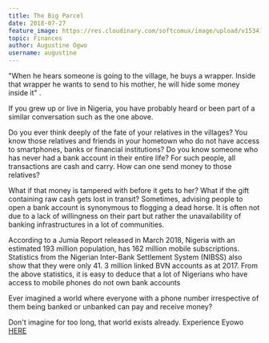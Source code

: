 ```yaml
---
title: The Big Parcel
date: 2018-07-27
feature_image: https://res.cloudinary.com/softcomux/image/upload/v1534163347/eyw-web/pages/blogpost1.jpg
topic: Finances
author: Augustine Ogwo
username: augustine
---
```


"When he hears someone is going to the village, he buys a wrapper. Inside that wrapper he wants to send to his mother, he will hide some money inside it" .

If you grew up or live in Nigeria, you have probably heard or been part of a similar conversation such as the one above.

Do you ever think deeply of the fate of your relatives in the villages? You know those relatives and friends in your hometown who do not have access to smartphones, banks or financial institutions? 
Do you know someone who has never had a bank account in their entire life? For such people, all transactions are cash and carry. How can one send money to those relatives?

What if that money is tampered with before it gets to her? What if the gift containing raw cash gets lost in transit?
Sometimes, advising people to open a bank account is synonymous to flogging a dead horse. It is often not due to a lack of willingness on their part but rather the unavailability of banking infrastructures in a lot of communities.

According to a Jumia Report released in March 2018, Nigeria with an estimated 193 million population, has 162 million mobile subscriptions.
Statistics from the Nigerian Inter-Bank Settlement System (NIBSS) also show that they were only 41. 3 million linked BVN accounts as at 2017.
From the above statistics, it is easy to deduce that a lot of Nigerians who have access to mobile phones do not own bank accounts

Ever imagined a world where everyone with a phone number irrespective of them being banked or unbanked can pay and receive money?

Don't imagine for too long, that world exists already. Experience Eyowo <a href="{{site.url}}/experience/" target="blank">HERE</a>
 







